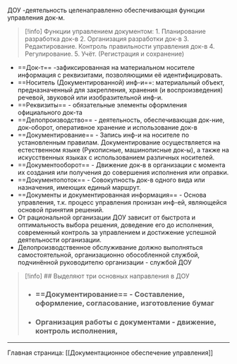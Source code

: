 ДОУ -деятельность целенаправленно обеспечивающая функции управления док-м.

>[!info] Функции управлением документом:
	1. Планирование разработка док-в
	2. Организация разработки док-в
	3. Редактирование. Контроль правильности управления док-в
	4. Регулирование.
	5. Учёт. (Регистрация и сохранение)

+ ==Док-т== -зафиксированная на материальном носителе информация с реквизитами, позволяющими её идентифицировать.
+ ==Носитель (Документированной) инф-и==: материальный объект, предназначенный для закрепления, хранения (и воспроизведения) речевой, звуковой или изобразительной инф-и.
+ ==Реквизиты== - обязательные элементы оформления официального док-та
+ ==Делопроизводство== - деятельность, обеспечивающая док-ние, док-оборот, оперативное хранение и использование док-в
+ ==Документирование== - Запись инф-и на носителе по установленным правилам.
	Документирование осуществляется на естественном языке (Рукописные, машинописные док-ы), а также на искусственных языках с использованием различных носителей.
+ ==Документооборот== - Движение док-в в организации с момента их создания или получения до совершения исполнения или оправки.
+ ==Документопоток== - Совокупность док-в одного вида или назначения, имеющих единый маршрут.
+ ==Документы и документированная информация== - Основа управления, т.к. процесс управления пронизан инф-ей, являющейся основой принятия решений.
+ От рациональной организации ДОУ зависит от быстрота и оптимальность выбора решения, доведение его до исполнения, современный контроль за управлением и достижение успешной деятельности организации.
+ Делопроизводственное обслуживание должно выполняться самостоятельной, организационно обособленной службой, подчинённой руководителю организации - службой ДОУ
> [!info] ## Выделяют три основных направления в ДОУ
> + ### ==Документирование== - Составление, оформление, согласование, изготовление бумаг
> + ### Организация работы с документами - движение, контроль исполнения, 


-----

Главная страница:
[[Документационное обеспечение управления]]